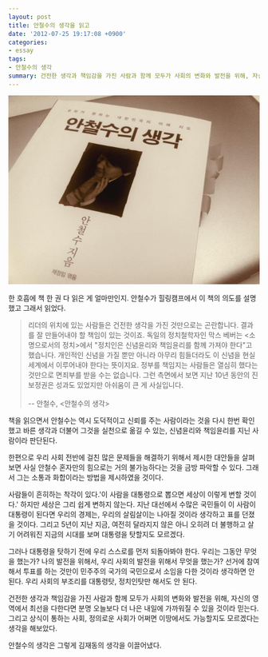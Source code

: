 ```yaml
---
layout: post
title: 안철수의 생각을 읽고
date: '2012-07-25 19:17:08 +0900'
categories:
- essay
tags:
- 안철수의 생각
summary: 건전한 생각과 책임감을 가진 사람과 함께 모두가 사회의 변화와 발전을 위해, 자신의 영역에서 최선을 다한다면 분명 오늘보다 더 나은 내일에 가까워질 수 있을 것이라 믿는다. 그리고 상식이 통하는 사회, 정의로운 사회가 어쩌면 이땅에서도 가능할지도 모르겠다는 생각을 해보았다.
---
```

![](/images/2012-07-25/안철수의_생각.jpg)

한 호흡에 책 한 권 다 읽은 게 얼마만인지. 안철수가 힐링캠프에서 이 책의 의도를 설명했고 그래서 읽었다.

>리더의 위치에 있는 사람들은 건전한 생각을 가진 것만으로는 곤란합니다. 결과를 잘 만들어내야 할 책임이 있는 것이죠. 독일의 정치철학자인 막스 베버는 <소명으로서의 정치>에서 "정치인은 신념윤리와 책임윤리를 함께 가져야 한다"고 했습니다. 개인적인 신념을 가질 뿐만 아니라 아무리 힘들더라도 이 신념을 현실세계에서 이루어내야 한다는 뜻이지요. 정부를 책임지는 사람들은 열심히 했다는 것만으로 면죄부를 받을 수는 없습니다. 그런 측면에서 보면 지난 10년 동안의 진보정권은 성과도 있었지만 아쉬움이 큰 게 사실입니다.
<br /><br />
--&nbsp;안철수, <안철수의 생각>

책을 읽으면서 안철수는 역시 도덕적이고 신뢰를 주는 사람이라는 것을 다시 한번 확인했고 바른 생각과 더불어 그것을 실천으로 옮길 수 있는, 신념윤리와 책임윤리를 지닌 사람이라 판단된다.

한편으로 우리 사회 전반에 걸친 많은 문제들을 해결하기 위해서 제시한 대안들을 살펴보면 사실 안철수 혼자만의 힘으로는 거의 불가능하다는 것을 금방 파악할 수 있다. 그래서 그는 소통과 화합이라는 방법을 제시하였을 것이다.

사람들이 흔히하는 착각이 있다.'이 사람을 대통령으로 뽑으면 세상이 이렇게 변할 것이다.' 하지만 세상은 그리 쉽게 변하지 않는다. 지난 대선에서 수많은 국민들이 이 사람이 대통령이 된다면 우리의 경제는, 우리의 살림살이는 나아질 것이라 생각하고 표를 던졌을 것이다. 그리고 5년이 지난 지금, 여전히 달라지지 않은 아니 오히려 더 불행하고 살기 어려워진 지금의 시대를 보며 대통령을 탓할지도 모르겠다.

그러나 대통령을 탓하기 전에 우리 스스로를 먼저 되돌아봐야 한다. 우리는 그동안 무엇을 했는가? 나의 발전을 위해서, 우리 사회의 발전을 위해서 무엇을 했는가? 선거에 참여해서 투표를 하는 것만이 민주주의 국가의 국민으로서 소임을 다한 것이라 생각하면 안 된다. 우리 사회의 부조리를 대통령탓, 정치인탓만 해서도 안 된다.

건전한 생각과 책임감을 가진 사람과 함께 모두가 사회의 변화와 발전을 위해, 자신의 영역에서 최선을 다한다면 분명 오늘보다 더 나은 내일에 가까워질 수 있을 것이라 믿는다. 그리고 상식이 통하는 사회, 정의로운 사회가 어쩌면 이땅에서도 가능할지도 모르겠다는 생각을 해보았다.

안철수의 생각은 그렇게 김재동의 생각을 이끌어냈다.
